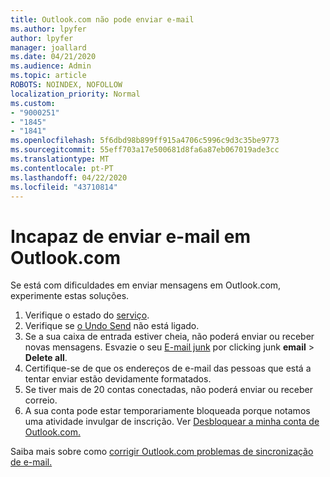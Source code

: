 ```yaml
---
title: Outlook.com não pode enviar e-mail
ms.author: lpyfer
author: lpyfer
manager: joallard
ms.date: 04/21/2020
ms.audience: Admin
ms.topic: article
ROBOTS: NOINDEX, NOFOLLOW
localization_priority: Normal
ms.custom:
- "9000251"
- "1845"
- "1841"
ms.openlocfilehash: 5f6dbd98b899ff915a4706c5996c9d3c35be9773
ms.sourcegitcommit: 55eff703a17e500681d8fa6a87eb067019ade3cc
ms.translationtype: MT
ms.contentlocale: pt-PT
ms.lasthandoff: 04/22/2020
ms.locfileid: "43710814"
---
```

# <a name="unable-to-send-email-in-outlookcom"></a>Incapaz de enviar e-mail em Outlook.com

Se está com dificuldades em enviar mensagens em Outlook.com, experimente estas soluções.

1. Verifique o estado do [serviço](https://go.microsoft.com/fwlink/p/?linkid=837482). 
2. Verifique se [o Undo Send](https://outlook.live.com/mail/options/mail/messageContent/undoSend) não está ligado.
3. Se a sua caixa de entrada estiver cheia, não poderá enviar ou receber novas mensagens. Esvazie o seu [E-mail junk](https://outlook.live.com/mail/junkemail) por clicking junk **email** > **Delete all**.
4. Certifique-se de que os endereços de e-mail das pessoas que está a tentar enviar estão devidamente formatados.
5. Se tiver mais de 20 contas conectadas, não poderá enviar ou receber correio.
6. A sua conta pode estar temporariamente bloqueada porque notamos uma atividade invulgar de inscrição. Ver [Desbloquear a minha conta de Outlook.com.](https://support.office.com/article/f4ad2701-d166-4d8b-8a6a-9af2a1f8a4c4)

Saiba mais sobre como [corrigir Outlook.com problemas de sincronização de e-mail.](https://support.office.com/article/d39e3341-8d79-4bf1-b3c7-ded602233642)